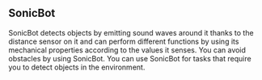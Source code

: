 ## SonicBot
SonicBot detects objects by emitting sound waves around it thanks to the distance sensor on it and can perform different functions by using its mechanical properties according to the values it senses. You can avoid obstacles by using SonicBot. You can use SonicBot for tasks that require you to detect objects in the environment.

